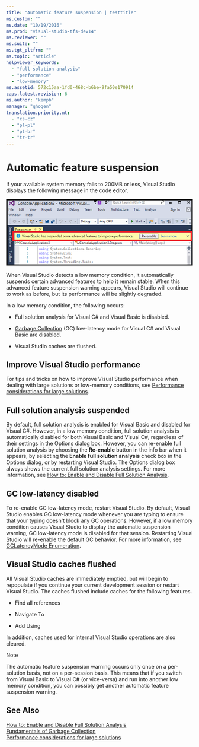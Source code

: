 ```yaml
---
title: "Automatic feature suspension | testtitle"
ms.custom: ""
ms.date: "10/19/2016"
ms.prod: "visual-studio-tfs-dev14"
ms.reviewer: ""
ms.suite: ""
ms.tgt_pltfrm: ""
ms.topic: "article"
helpviewer_keywords: 
  - "full solution analysis"
  - "performance"
  - "low-memory"
ms.assetid: 572c15aa-1fd0-468c-b6be-9fa50e170914
caps.latest.revision: 6
ms.author: "kempb"
manager: "ghogen"
translation.priority.mt: 
  - "cs-cz"
  - "pl-pl"
  - "pt-br"
  - "tr-tr"
---
```

# Automatic feature suspension
If your available system memory falls to 200MB or less, Visual Studio displays the following message in the code editor.  
  
 ![Alert text suspending full solution analysis](../code-quality/media/fsa_alert.png "FSA_Alert")  
  
 When Visual Studio detects a low memory condition, it automatically suspends certain advanced features to help it remain stable. When this advanced feature suspension warning appears, Visual Studio will continue to work as before, but its performance will be slightly degraded.  
  
 In a low memory condition, the following occurs:  
  
-   Full solution analysis for Visual C# and Visual Basic is disabled.  
  
-   [Garbage Collection](../Topic/Garbage%20Collection.md) (GC) low-latency mode for Visual C# and Visual Basic are disabled.  
  
-   Visual Studio caches are flushed.  
  
## Improve Visual Studio performance  
 For tips and tricks on how to improve Visual Studio performance when dealing with large solutions or low-memory conditions, see [Performance considerations for large solutions](https://github.com/dotnet/roslyn/wiki/Performance-considerations-for-large-solutions).  
  
## Full solution analysis suspended  
 By default, full solution analysis is enabled for Visual Basic and disabled for Visual C#. However, in a low memory condition, full solution analysis is automatically disabled for both Visual Basic and Visual C#, regardless of their settings in the Options dialog box. However, you can re-enable full solution analysis by choosing the **Re-enable** button in the info bar when it appears, by selecting the **Enable full solution analysis** check box in the Options dialog, or by restarting Visual Studio. The Options dialog box always shows the current full solution analysis settings. For more information, see [How to: Enable and Disable Full Solution Analysis](../code-quality/how-to--enable-and-disable-full-solution-analysis-for-managed-code.md).  
  
## GC low-latency disabled  
 To re-enable GC low-latency mode, restart Visual Studio.  By default, Visual Studio enables GC  low-latency mode whenever you are typing to ensure that your typing doesn't block any GC operations. However, if a low memory condition causes Visual Studio to display the automatic suspension warning, GC low-latency mode is disabled for that session. Restarting Visual Studio will re-enable the default GC behavior. For more information, see [GCLatencyMode Enumeration](../Topic/GCLatencyMode%20Enumeration.md).  
  
## Visual Studio caches flushed  
 All Visual Studio caches are immediately emptied, but will begin to repopulate if you continue your current development session or restart Visual Studio. The caches flushed include caches for the following features.  
  
-   Find all references  
  
-   Navigate To  
  
-   Add Using  
  
 In addition, caches used for internal Visual Studio operations are also cleared.  
  
> [!NOTE]
>  The automatic feature suspension warning occurs only once on a per-solution basis, not on a per-session basis. This means that if you switch from Visual Basic to Visual C# (or vice-versa) and run into another low memory condition, you can possibly get another automatic feature suspension warning.  
  
## See Also  
 [How to: Enable and Disable Full Solution Analysis](../code-quality/how-to--enable-and-disable-full-solution-analysis-for-managed-code.md)   
 [Fundamentals of Garbage Collection](../Topic/Fundamentals%20of%20Garbage%20Collection.md)   
 [Performance considerations for large solutions](https://github.com/dotnet/roslyn/wiki/Performance-considerations-for-large-solutions)